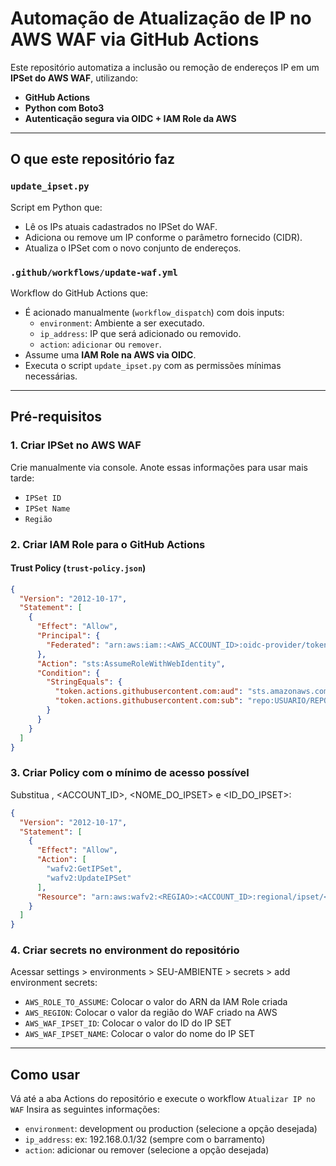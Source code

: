 # Automação de Atualização de IP no AWS WAF via GitHub Actions

Este repositório automatiza a inclusão ou remoção de endereços IP em um **IPSet do AWS WAF**, utilizando:

- **GitHub Actions**
- **Python com Boto3**
- **Autenticação segura via OIDC + IAM Role da AWS**

---

##  O que este repositório faz

### `update_ipset.py`

Script em Python que:
- Lê os IPs atuais cadastrados no IPSet do WAF.
- Adiciona ou remove um IP conforme o parâmetro fornecido (CIDR).
- Atualiza o IPSet com o novo conjunto de endereços.

### `.github/workflows/update-waf.yml`

Workflow do GitHub Actions que:
- É acionado manualmente (`workflow_dispatch`) com dois inputs:
  - `environment`: Ambiente a ser executado.
  - `ip_address`: IP que será adicionado ou removido.
  - `action`: `adicionar` ou `remover`.
- Assume uma **IAM Role na AWS via OIDC**.
- Executa o script `update_ipset.py` com as permissões mínimas necessárias.

---

## Pré-requisitos

### 1. **Criar IPSet no AWS WAF**
Crie manualmente via console. Anote essas informações para usar mais tarde:
- `IPSet ID`
- `IPSet Name`
- `Região`

### 2. **Criar IAM Role para o GitHub Actions**

#### Trust Policy (`trust-policy.json`)
```json
{
  "Version": "2012-10-17",
  "Statement": [
    {
      "Effect": "Allow",
      "Principal": {
        "Federated": "arn:aws:iam::<AWS_ACCOUNT_ID>:oidc-provider/token.actions.githubusercontent.com"
      },
      "Action": "sts:AssumeRoleWithWebIdentity",
      "Condition": {
        "StringEquals": {
          "token.actions.githubusercontent.com:aud": "sts.amazonaws.com",
          "token.actions.githubusercontent.com:sub": "repo:USUARIO/REPOSITORIO:ENVIRONMENT"
        }
      }
    }
  ]
}
```

### 3. **Criar Policy com o mínimo de acesso possível**
Substitua <REGIAO>, <ACCOUNT_ID>, <NOME_DO_IPSET> e <ID_DO_IPSET>:
```json
{
  "Version": "2012-10-17",
  "Statement": [
    {
      "Effect": "Allow",
      "Action": [
        "wafv2:GetIPSet",
        "wafv2:UpdateIPSet"
      ],
      "Resource": "arn:aws:wafv2:<REGIAO>:<ACCOUNT_ID>:regional/ipset/<NOME_DO_IPSET>/<ID_DO_IPSET>"
    }
  ]
}
```

### 4. **Criar secrets no environment do repositório**
Acessar settings > environments > SEU-AMBIENTE > secrets > add environment secrets:
- `AWS_ROLE_TO_ASSUME`: Colocar o valor do ARN da IAM Role criada
- `AWS_REGION`: Colocar o valor da região do WAF criado na AWS
- `AWS_WAF_IPSET_ID`: Colocar o valor do ID do IP SET
- `AWS_WAF_IPSET_NAME`: Colocar o valor do nome do IP SET

---

## Como usar
Vá até a aba Actions do repositório e execute o workflow `Atualizar IP no WAF`
Insira as seguintes informações:
- `environment`: development ou production (selecione a opção desejada)
- `ip_address`: ex: 192.168.0.1/32 (sempre com o barramento)
- `action`: adicionar ou remover (selecione a opção desejada)
